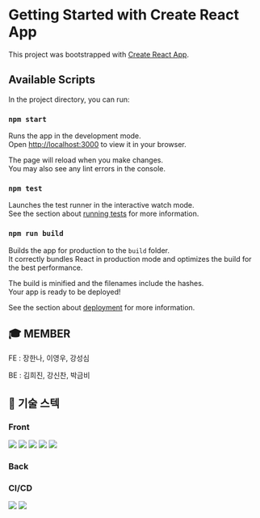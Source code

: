 # Getting Started with Create React App

This project was bootstrapped with [Create React App](https://github.com/facebook/create-react-app).

## Available Scripts

In the project directory, you can run:

### `npm start`

Runs the app in the development mode.\
Open [http://localhost:3000](http://localhost:3000) to view it in your browser.

The page will reload when you make changes.\
You may also see any lint errors in the console.

### `npm test`

Launches the test runner in the interactive watch mode.\
See the section about [running tests](https://facebook.github.io/create-react-app/docs/running-tests) for more information.

### `npm run build`

Builds the app for production to the `build` folder.\
It correctly bundles React in production mode and optimizes the build for the best performance.

The build is minified and the filenames include the hashes.\
Your app is ready to be deployed!

See the section about [deployment](https://facebook.github.io/create-react-app/docs/deployment) for more information.

## :mortar_board: MEMBER
FE : 장한나, 이영우, 강성심

BE : 김희진, 강신찬, 박금비

## :low_brightness: 기술 스텍
### Front


<img src="https://img.shields.io/badge/React-61DAFB?style=flat&logo=React&logoColor=white"/>


<img src="https://img.shields.io/badge/styled-components-DB7093?style=flat&logo=styled-components&logoColor=white"/>


<img src="https://img.shields.io/badge/Redux-764ABC?style=flat&logo=Redux&logoColor=white"/>


<img src="https://img.shields.io/badge/Axios-5A29E4?style=flat&logo=Axios&logoColor=white"/>


<img src="https://img.shields.io/badge/React Router-CA4245?style=flat&logo=React Router&logoColor=white"/>

### Back

### CI/CD


<img src="https://img.shields.io/badge/Amazon S3-569A31?style=flat&logo=Amazon S3&logoColor=white"/>


<img src="https://img.shields.io/badge/Amazon EC2-FF9900?style=flat&logo=Amazon EC2&logoColor=white"/>
